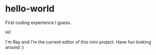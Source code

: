 # hello-world
First coding experience I guess.
 
 Hi! 
 
 I'm Ray and I'm the current editor of this mini project. Have fun looking around :)
 
